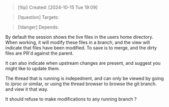 
>[!tip] Created: [2024-10-15 Tue 19:09]

>[!question] Targets: 

>[!danger] Depends: 

By default the session shows the live files in the users home directory.
When working, it will modify these files in a branch, and the view will indicate that files have been modified.  To save is to merge, and the dirty files are PR'd against the parent.

It can also indicate when upstream changes are present, and suggest you might like to update them.

The thread that is running is indepednent, and can only be viewed by going to /proc or similar, or using the thread browser to browse the git branch. and view it that way.

It should refuse to make modifications to any running branch ?